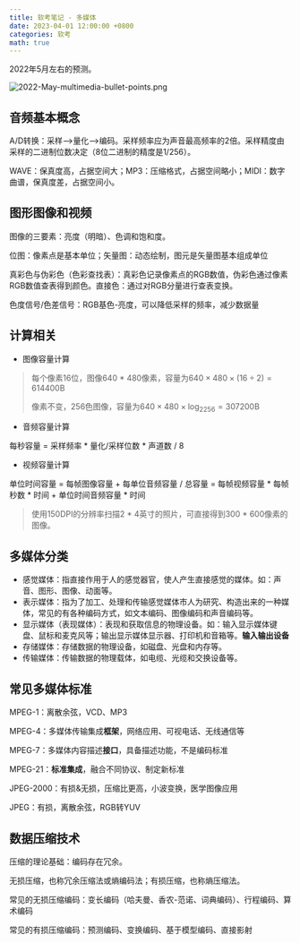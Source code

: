 ```yaml
---
title: 软考笔记 - 多媒体
date: 2023-04-01 12:00:00 +0800
categories: 软考
math: true
---
```

2022年5月左右的预测。

![2022-May-multimedia-bullet-points.png](https://s2.loli.net/2023/04/01/RIJfmt5NPhZBTj1.png)

## 音频基本概念

A/D转换：采样-->量化-->编码。采样频率应为声音最高频率的2倍。采样精度由采样的二进制位数决定（8位二进制的精度是1/256）。

WAVE：保真度高，占据空间大；MP3：压缩格式，占据空间略小；MIDI：数字曲谱，保真度差，占据空间小。

## 图形图像和视频

图像的三要素：亮度（明暗）、色调和饱和度。

位图：像素点是基本单位；矢量图：动态绘制，图元是矢量图基本组成单位

真彩色与伪彩色（色彩查找表）：真彩色记录像素点的RGB数值，伪彩色通过像素RGB数值查表得到颜色。直接色：通过对RGB分量进行查表变换。

色度信号/色差信号：RGB基色-亮度，可以降低采样的频率，减少数据量

## 计算相关

- 图像容量计算

> 每个像素16位，图像640 * 480像素，容量为$640\times480\times(16\div2)=614400\text{B}$
>
> 像素不变，256色图像，容量为$640\times480\times\log_2256=307200\text{B}$

- 音频容量计算

每秒容量 = 采样频率 * 量化/采样位数 * 声道数 / 8

- 视频容量计算

单位时间容量 = 每帧图像容量 + 每单位音频容量 / 总容量 = 每帧视频容量 * 每帧秒数 * 时间 + 单位时间音频容量 * 时间

> 使用150DPI的分辨率扫描2 * 4英寸的照片，可直接得到300 * 600像素的图像。

## 多媒体分类

- 感觉媒体：指直接作用于人的感觉器官，使人产生直接感觉的媒体。如：声音、图形、图像、动面等。
- 表示媒体：指为了加工、处理和传输感觉媒体市人为研究、构造出来的一种媒体，常见的有各种编码方式，如文本编码、图像编码和声音编码等。
- 显示媒体（表现媒体）：表现和获取信息的物理设备。如：输入显示媒体键盘、鼠标和麦克风等；输出显示媒体显示器、打印机和音箱等。**输入输出设备**
- 存储媒体：存储数据的物理设备，如磁盘、光盘和内存等。
- 传输媒体：传输数据的物理载体，如电缆、光缆和交换设备等。

## 常见多媒体标准

MPEG-1：离散余弦，VCD、MP3

MPEG-4：多媒体传输集成**框架**，网络应用、可视电话、无线通信等

MPEG-7：多媒体内容描述**接口**，具备描述功能，不是编码标准

MPEG-21：**标准集成**，融合不同协议、制定新标准

JPEG-2000：有损&无损，压缩比更高，小波变换，医学图像应用

JPEG：有损，离散余弦，RGB转YUV

## 数据压缩技术

压缩的理论基础：编码存在冗余。

无损压缩，也称冗余压缩法或熵编码法；有损压缩，也称熵压缩法。

常见的无损压缩编码：变长编码（哈夫曼、香农-范诺、词典编码）、行程编码、算术编码

常见的有损压缩编码：预测编码、变换编码、基于模型编码、直接影射
